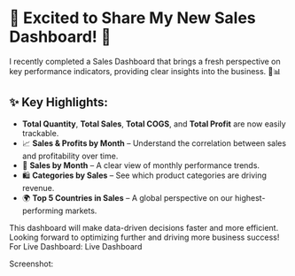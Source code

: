 
# 🌟 Excited to Share My New Sales Dashboard! 🌟

I recently completed a Sales Dashboard that brings a fresh perspective on key performance indicators, providing clear insights into the business. 🚀📊

## ✨ Key Highlights:
- **Total Quantity**, **Total Sales**, **Total COGS**, and **Total Profit** are now easily trackable.
- 📈 **Sales & Profits by Month** – Understand the correlation between sales and profitability over time.
- 📅 **Sales by Month** – A clear view of monthly performance trends.
- 🛍️ **Categories by Sales** – See which product categories are driving revenue.
- 🌍 **Top 5 Countries in Sales** – A global perspective on our highest-performing markets.

This dashboard will make data-driven decisions faster and more efficient. Looking forward to optimizing further and driving more business success!
For Live Dashboard: Live Dashboard

Screenshot:
